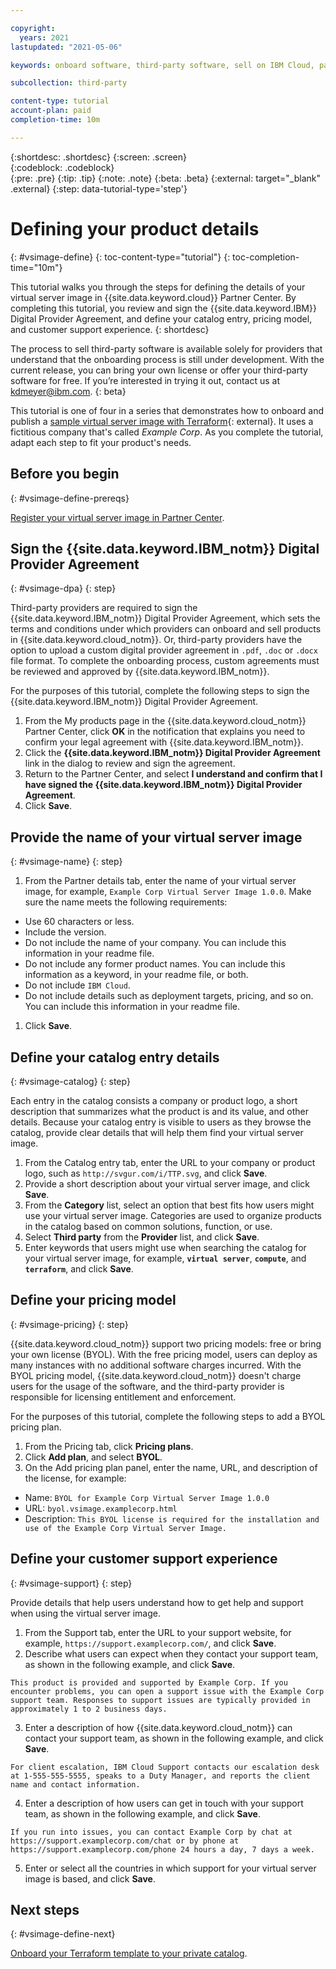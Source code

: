 ```yaml
---

copyright:
  years: 2021
lastupdated: "2021-05-06"

keywords: onboard software, third-party software, sell on IBM Cloud, partner center, virtual server image, virtual machine image, image, vm, vsi, product details, catalog entry, support, pricing, BYOL, terraform, catalog

subcollection: third-party

content-type: tutorial
account-plan: paid
completion-time: 10m 

---
```


{:shortdesc: .shortdesc}
{:screen: .screen}  
{:codeblock: .codeblock}  
{:pre: .pre}
{:tip: .tip}
{:note: .note}
{:beta: .beta}
{:external: target="_blank" .external}
{:step: data-tutorial-type='step'} 


# Defining your product details
{: #vsimage-define}
{: toc-content-type="tutorial"} 
{: toc-completion-time="10m"} 

This tutorial walks you through the steps for defining the details of your virtual server image in {{site.data.keyword.cloud}} Partner Center. By completing this tutorial, you review and sign the {{site.data.keyword.IBM}} Digital Provider Agreement, and define your catalog entry, pricing model, and customer support experience. 
{: shortdesc}

The process to sell third-party software is available solely for providers that understand that the onboarding process is still under development. With the current release, you can bring your own license or offer your third-party software for free. If you’re interested in trying it out, contact us at kdmeyer@ibm.com.
{: beta}

This tutorial is one of four in a series that demonstrates how to onboard and publish a [sample virtual server image with Terraform](https://github.com/IBM-Cloud/isv-vsi-product-deploy-sample/tree/v1.0){: external}. It uses a fictitious company that's called *Example Corp*. As you complete the tutorial, adapt each step to fit your product's needs.

## Before you begin
{: #vsimage-define-prereqs}

[Register your virtual server image in Partner Center](/docs/third-party?topic=third-party-vsimage-register).

## Sign the {{site.data.keyword.IBM_notm}} Digital Provider Agreement
{: #vsimage-dpa}
{: step}

Third-party providers are required to sign the {{site.data.keyword.IBM_notm}} Digital Provider Agreement, which sets the terms and conditions under which providers can onboard and sell products in {{site.data.keyword.cloud_notm}}. Or, third-party providers have the option to upload a custom digital provider agreement in `.pdf`, `.doc` or `.docx` file format. To complete the onboarding process, custom agreements must be reviewed and approved by {{site.data.keyword.IBM_notm}}.

For the purposes of this tutorial, complete the following steps to sign the {{site.data.keyword.IBM_notm}} Digital Provider Agreement. 

1. From the My products page in the {{site.data.keyword.cloud_notm}} Partner Center, click **OK** in the notification that explains you need to confirm your legal agreement with {{site.data.keyword.IBM_notm}}.
1. Click the **{{site.data.keyword.IBM_notm}} Digital Provider Agreement** link in the dialog to review and sign the agreement. 
1. Return to the Partner Center, and select **I understand and confirm that I have signed the {{site.data.keyword.IBM_notm}} Digital Provider Agreement**.
1. Click **Save**. 

## Provide the name of your virtual server image
{: #vsimage-name}
{: step}

1. From the Partner details tab, enter the name of your virtual server image, for example, `Example Corp Virtual Server Image 1.0.0`. Make sure the name meets the following requirements:
  
  * Use 60 characters or less.
  * Include the version.
  * Do not include the name of your company. You can include this information in your readme file.
  * Do not include any former product names. You can include this information as a keyword, in your readme file, or both.
  * Do not include `IBM Cloud`. 
  * Do not include details such as deployment targets, pricing, and so on. You can include this information in your readme file.   

1. Click **Save**.

## Define your catalog entry details
{: #vsimage-catalog}
{: step}

Each entry in the catalog consists a company or product logo, a short description that summarizes what the product is and its value, and other details. Because your catalog entry is visible to users as they browse the catalog, provide clear details that will help them find your virtual server image. 

1. From the Catalog entry tab, enter the URL to your company or product logo, such as `http://svgur.com/i/TTP.svg`, and click **Save**.
1. Provide a short description about your virtual server image, and click **Save**.
1. From the **Category** list, select an option that best fits how users might use your virtual server image. Categories are used to organize products in the catalog based on common solutions, function, or use.
1. Select **Third party** from the **Provider** list, and click **Save**.
1. Enter keywords that users might use when searching the catalog for your virtual server image, for example, **`virtual server`**, **`compute`**, and **`terraform`**, and click **Save**.

## Define your pricing model
{: #vsimage-pricing}
{: step}

{{site.data.keyword.cloud_notm}} support two pricing models: free or bring your own license (BYOL). With the free pricing model, users can deploy as many instances with no additional software charges incurred. With the BYOL pricing model, {{site.data.keyword.cloud_notm}} doesn't charge users for the usage of the software, and the third-party provider is responsible for licensing entitlement and enforcement. 

For the purposes of this tutorial, complete the following steps to add a BYOL pricing plan. 

1. From the Pricing tab, click **Pricing plans**.
1. Click **Add plan**, and select **BYOL**.
1. On the Add pricing plan panel, enter the name, URL, and description of the license, for example: 

  * Name: `BYOL for Example Corp Virtual Server Image 1.0.0`
  * URL: `byol.vsimage.examplecorp.html`
  * Description: `This BYOL license is required for the installation and use of the Example Corp Virtual Server Image.`

## Define your customer support experience
{: #vsimage-support}
{: step}

Provide details that help users understand how to get help and support when using the virtual server image.

1. From the Support tab, enter the URL to your support website, for example, `https://support.examplecorp.com/`, and click **Save**.
2. Describe what users can expect when they contact your support team, as shown in the following example, and click **Save**.

  `This product is provided and supported by Example Corp. If you encounter problems, you can open a support issue with the Example Corp support team. Responses to support issues are typically provided in approximately 1 to 2 business days.`
  
3. Enter a description of how {{site.data.keyword.cloud_notm}} can contact your support team, as shown in the following example, and click **Save**.

  `For client escalation, IBM Cloud Support contacts our escalation desk at 1-555-555-5555, speaks to a Duty Manager, and reports the client name and contact information.`
  
4. Enter a description of how users can get in touch with your support team, as shown in the following example, and click **Save**.

  `If you run into issues, you can contact Example Corp by chat at https://support.examplecorp.com/chat or by phone at https://support.examplecorp.com/phone 24 hours a day, 7 days a week.`

5. Enter or select all the countries in which support for your virtual server image is based, and click **Save**.

## Next steps
{: #vsimage-define-next}

[Onboard your Terraform template to your private catalog](/docs/third-party?topic=third-party-vsimage-onboard). 






